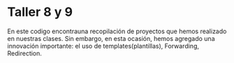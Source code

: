 # Taller 8 y 9
En este codigo encontrauna recopilación de proyectos que hemos realizado en nuestras clases. Sin embargo, en esta ocasión, hemos agregado una innovación importante: el uso de templates(plantillas), Forwarding, Redirection. 
